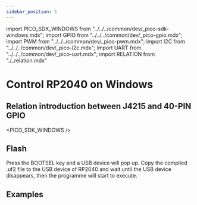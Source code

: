 ```yaml
---
sidebar_position: 5
---
```


import PICO_SDK_WINDOWS from "../../../common/dev/\_pico-sdk-windows.mdx";
import GPIO from "../../../common/dev/\_pico-gpio.mdx";
import PWM from "../../../common/dev/\_pico-pwm.mdx";
import I2C from "../../../common/dev/\_pico-i2c.mdx";
import UART from "../../../common/dev/\_pico-uart.mdx";
import RELATION from "./\_relation.mdx"

# Control RP2040 on Windows

## Relation introduction between J4215 and 40-PIN GPIO

<RELATION />

<PICO_SDK_WINDOWS />

## Flash

Press the BOOTSEL key and a USB device will pop up. Copy the compiled .uf2 file to the USB device of RP2040 and wait until the USB device disappears, then the programme will start to execute.

## Examples

<Tabs queryString="type">
     <TabItem value="GPIO">
       <GPIO flash_url="./flash" gpio_definition="./gpio" product_name="Radxa X2L"  led_pin="PIN_5" platform="Windows"/>
    </TabItem>
     <TabItem value="I2C">
      <I2C flash_url="./flash" product_name="Radxa X2L"  scl_pin="PIN_5" sda_pin="PIN_3" platform="Windows" />
    </TabItem>
     <TabItem value="PWM">
      <PWM flash_url="./flash" product_name="Radxa X2L" led_pin="PIN_5" platform="Windows"/>
    </TabItem>
     <TabItem value="UART">
      <UART flash_url="./flash" tty_num="ttyS0" platform="Windows" />
    </TabItem>
</Tabs>
